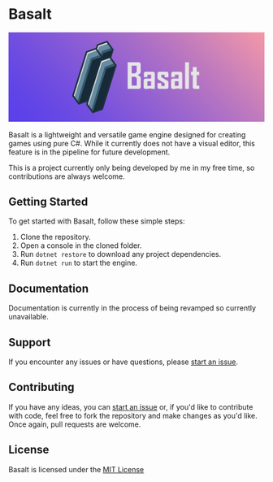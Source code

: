 # Basalt

![Basalt Banner](Resources/Images/basaltbannerwide.png)

Basalt is a lightweight and versatile game engine designed for creating games using pure C#. While it currently does not have a visual editor, this feature is in the pipeline for future development.

This is a project currently only being developed by me in my free time, so contributions are always welcome.

## Getting Started
To get started with Basalt, follow these simple steps:

1. Clone the repository.
2. Open a console in the cloned folder.
3. Run `dotnet restore` to download any project dependencies.
4. Run `dotnet run` to start the engine.

## Documentation
Documentation is currently in the process of being revamped so currently unavailable.

## Support
If you encounter any issues or have questions, please [start an issue](https://github.com/thiagomvas/Basalt/issues).

## Contributing
If you have any ideas, you can [start an issue](https://github.com/thiagomvas/Basalt/issues) or, if you'd like to contribute with code, feel free to fork the repository and make changes as you'd like. Once again, pull requests are welcome.

## License
Basalt is licensed under the [MIT License](https://github.com/thiagomvas/Basalt/blob/master/LICENSE.txt)
